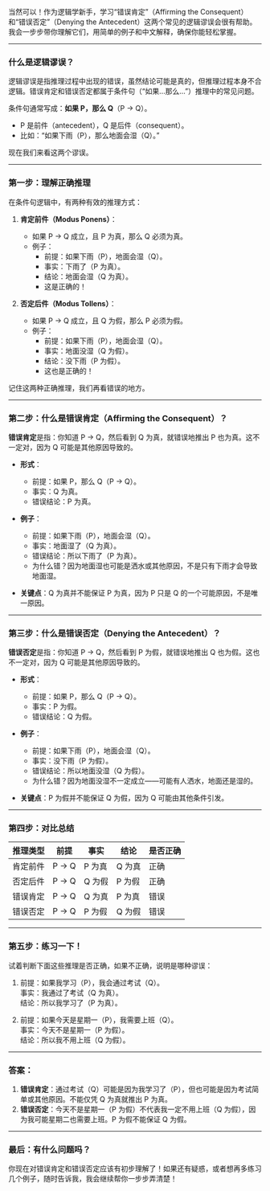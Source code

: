 当然可以！作为逻辑学新手，学习“错误肯定”（Affirming the Consequent）和“错误否定”（Denying the Antecedent）这两个常见的逻辑谬误会很有帮助。我会一步步带你理解它们，用简单的例子和中文解释，确保你能轻松掌握。

---

### 什么是逻辑谬误？
逻辑谬误是指推理过程中出现的错误，虽然结论可能是真的，但推理过程本身不合逻辑。错误肯定和错误否定都属于条件句（“如果…那么…”）推理中的常见问题。

条件句通常写成：**如果 P，那么 Q**（P → Q）。  
- P 是前件（antecedent），Q 是后件（consequent）。
- 比如：“如果下雨（P），那么地面会湿（Q）。”

现在我们来看这两个谬误。

---

### 第一步：理解正确推理
在条件句逻辑中，有两种有效的推理方式：
1. **肯定前件（Modus Ponens）**：  
   - 如果 P → Q 成立，且 P 为真，那么 Q 必须为真。  
   - 例子：  
     - 前提：如果下雨（P），地面会湿（Q）。  
     - 事实：下雨了（P 为真）。  
     - 结论：地面会湿（Q 为真）。  
     - 这是正确的！

2. **否定后件（Modus Tollens）**：  
   - 如果 P → Q 成立，且 Q 为假，那么 P 必须为假。  
   - 例子：  
     - 前提：如果下雨（P），地面会湿（Q）。  
     - 事实：地面没湿（Q 为假）。  
     - 结论：没下雨（P 为假）。  
     - 这也是正确的！

记住这两种正确推理，我们再看错误的地方。

---

### 第二步：什么是错误肯定（Affirming the Consequent）？
**错误肯定**是指：你知道 P → Q，然后看到 Q 为真，就错误地推出 P 也为真。这不一定对，因为 Q 可能是其他原因导致的。

- **形式**：  
  - 前提：如果 P，那么 Q（P → Q）。  
  - 事实：Q 为真。  
  - 错误结论：P 为真。

- **例子**：  
  - 前提：如果下雨（P），地面会湿（Q）。  
  - 事实：地面湿了（Q 为真）。  
  - 错误结论：所以下雨了（P 为真）。  
  - 为什么错？因为地面湿也可能是洒水或其他原因，不是只有下雨才会导致地面湿。

- **关键点**：Q 为真并不能保证 P 为真，因为 P 只是 Q 的一个可能原因，不是唯一原因。

---

### 第三步：什么是错误否定（Denying the Antecedent）？
**错误否定**是指：你知道 P → Q，然后看到 P 为假，就错误地推出 Q 也为假。这也不一定对，因为 Q 可能是其他原因导致的。

- **形式**：  
  - 前提：如果 P，那么 Q（P → Q）。  
  - 事实：P 为假。  
  - 错误结论：Q 为假。

- **例子**：  
  - 前提：如果下雨（P），地面会湿（Q）。  
  - 事实：没下雨（P 为假）。  
  - 错误结论：所以地面没湿（Q 为假）。  
  - 为什么错？因为地面没湿不一定成立——可能有人洒水，地面还是湿的。

- **关键点**：P 为假并不能保证 Q 为假，因为 Q 可能由其他条件引发。

---

### 第四步：对比总结
| 推理类型       | 前提       | 事实     | 结论     | 是否正确       |
|----------------|------------|----------|----------|----------------|
| 肯定前件       | P → Q      | P 为真   | Q 为真   | 正确           |
| 否定后件       | P → Q      | Q 为假   | P 为假   | 正确           |
| 错误肯定       | P → Q      | Q 为真   | P 为真   | 错误           |
| 错误否定       | P → Q      | P 为假   | Q 为假   | 错误           |

---

### 第五步：练习一下！
试着判断下面这些推理是否正确，如果不正确，说明是哪种谬误：
1. 前提：如果我学习（P），我会通过考试（Q）。  
   事实：我通过了考试（Q 为真）。  
   结论：所以我学习了（P 为真）。  

2. 前提：如果今天是星期一（P），我需要上班（Q）。  
   事实：今天不是星期一（P 为假）。  
   结论：所以我不用上班（Q 为假）。  

---

### 答案：
1. **错误肯定**：通过考试（Q）可能是因为我学习了（P），但也可能是因为考试简单或其他原因。不能仅凭 Q 为真就推出 P 为真。  
2. **错误否定**：今天不是星期一（P 为假）不代表我一定不用上班（Q 为假），因为我可能星期二也需要上班。P 为假不能保证 Q 为假。

---

### 最后：有什么问题吗？
你现在对错误肯定和错误否定应该有初步理解了！如果还有疑惑，或者想再多练习几个例子，随时告诉我，我会继续帮你一步步弄清楚！